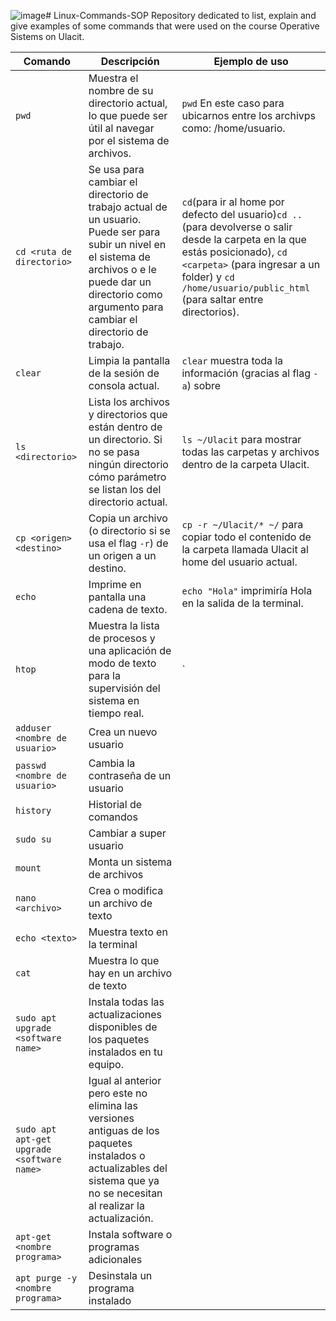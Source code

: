![image](https://github.com/Fernando22ch/Linux-Commands-SOP/assets/102065550/40c7727d-b20a-4204-8fa8-725bd061d743)# Linux-Commands-SOP
Repository dedicated to list, explain and give examples of some commands that were used on the course Operative Sistems on Ulacit.

| Comando | Descripción | Ejemplo de uso |
|--|--|--|
| `pwd` | Muestra el nombre de su directorio actual, lo que puede ser útil al navegar por el sistema de archivos. | `pwd` En este caso para ubicarnos entre los archivps como: /home/usuario. 
| `cd <ruta de directorio>` | Se usa para cambiar el directorio de trabajo actual de un usuario. Puede ser para subir un nivel en el sistema de archivos o e le puede dar un directorio como argumento para cambiar el directorio de trabajo. | `cd`(para ir al home por defecto del usuario)`cd ..` (para devolverse o salir desde la carpeta en la que estás posicionado), `cd <carpeta>` (para ingresar a un folder) y `cd /home/usuario/public_html` (para saltar entre directorios). |
| `clear` | Limpia la pantalla de la sesión de consola actual. | `clear` muestra toda la información (gracias al flag `-a`) sobre 
| `ls <directorio>` | Lista los archivos y directorios que están dentro de un directorio. Si no se pasa ningún directorio cómo parámetro se listan los del directorio actual. | `ls ~/Ulacit` para mostrar todas las carpetas y archivos dentro de la carpeta Ulacit. |
| `cp <origen> <destino>` | Copia un archivo (o directorio si se usa el flag `-r`) de un origen a un destino. | `cp -r ~/Ulacit/* ~/` para copiar todo el contenido de la carpeta llamada Ulacit al home del usuario actual. |
| `echo` | Imprime en pantalla una cadena de texto. | `echo "Hola"` imprimiría Hola en la salida de la terminal. |
| `htop` | Muestra la lista de procesos y una aplicación de modo de texto para la supervisión del sistema en tiempo real. |` 
| `adduser <nombre de usuario>` | Crea un nuevo usuario |
| `passwd <nombre de usuario>` | Cambia la contraseña de un usuario |
| `history` | Historial de comandos |
| `sudo su` | Cambiar  a super usuario |
| `mount `| Monta un sistema de archivos |
| `nano <archivo> `| Crea o modifica un archivo de texto |
| `echo <texto> `| Muestra texto en la terminal |
| `cat `| Muestra lo que hay en un archivo de texto |
| `sudo apt upgrade <software name>` | Instala todas las actualizaciones disponibles de los paquetes instalados en tu equipo. | 
| `sudo apt apt-get upgrade <software name>` |  Igual al anterior pero este no elimina las versiones antiguas de los paquetes instalados o actualizables del sistema que ya no se necesitan al realizar la actualización. |  
| `apt-get <nombre programa>` | Instala software o programas adicionales |
| `apt purge -y <nombre programa>` | Desinstala un programa instalado |
